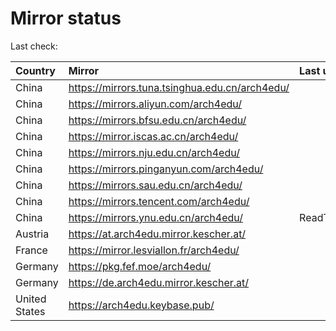<script src="./time.js"></script>
# Mirror status
Last check: <script type="text/javascript">localize(1666812000.3041368);</script>

|Country|Mirror|Last update|
|:------|:-----|:----------|
|China|https://mirrors.tuna.tsinghua.edu.cn/arch4edu/|<script type="text/javascript">localize(1666766970);</script>|
|China|https://mirrors.aliyun.com/arch4edu/|<script type="text/javascript">localize(1666682106);</script>|
|China|https://mirrors.bfsu.edu.cn/arch4edu/|<script type="text/javascript">localize(1666766970);</script>|
|China|https://mirror.iscas.ac.cn/arch4edu/|<script type="text/javascript">localize(1666766970);</script>|
|China|https://mirrors.nju.edu.cn/arch4edu/|<script type="text/javascript">localize(1666766970);</script>|
|China|https://mirrors.pinganyun.com/arch4edu/|<script type="text/javascript">localize(1666725066);</script>|
|China|https://mirrors.sau.edu.cn/arch4edu/|<script type="text/javascript">localize(1650446957);</script>|
|China|https://mirrors.tencent.com/arch4edu/|<script type="text/javascript">localize(1666725066);</script>|
|China|https://mirrors.ynu.edu.cn/arch4edu/|ReadTimeout|
|Austria|https://at.arch4edu.mirror.kescher.at/|<script type="text/javascript">localize(1666766970);</script>|
|France|https://mirror.lesviallon.fr/arch4edu/|<script type="text/javascript">localize(1666766970);</script>|
|Germany|https://pkg.fef.moe/arch4edu/|<script type="text/javascript">localize(1666766970);</script>|
|Germany|https://de.arch4edu.mirror.kescher.at/|<script type="text/javascript">localize(1666766970);</script>|
|United States|https://arch4edu.keybase.pub/|<script type="text/javascript">localize(1666766970);</script>|

<script src="./tablefilter/tablefilter.js"></script>
<script src="./table.js"></script>